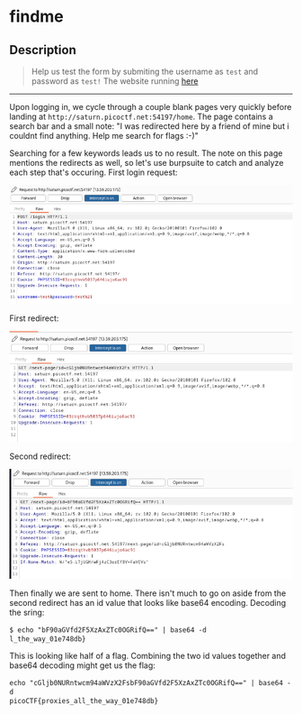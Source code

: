# findme
## Description
>Help us test the form by submiting the username as `test` and password as `test!` The website running [here](http://saturn.picoctf.net:54197/)

---
Upon logging in, we cycle through a couple blank pages very quickly before landing at `http://saturn.picoctf.net:54197/home`. The page contains a search bar and a small note:
"I was redirected here by a friend of mine but i couldnt find anything. Help me search for flags :-)"

Searching for a few keywords leads us to no result. The note on this page mentions the redirects as well, so let's use burpsuite to catch and analyze each step that's occuring.
First login request:

![image](https://github.com/spencerja/picoCTF_2023_Writeup/blob/main/Web_Exploitation/findme/screencaps/Pasted%20image%2020230327201435.png)

First redirect:

![image](https://github.com/spencerja/picoCTF_2023_Writeup/blob/main/Web_Exploitation/MatchTheRegex/screencaps/Pasted%20image%2020230327201546.png)

Second redirect:

![image](https://github.com/spencerja/picoCTF_2023_Writeup/blob/main/Web_Exploitation/MatchTheRegex/screencaps/Pasted%20image%2020230327201622.png)

Then finally we are sent to home. There isn't much to go on aside from the second redirect has an id value that looks like base64 encoding. Decoding the sring:
```
$ echo "bF90aGVfd2F5XzAxZTc0OGRifQ==" | base64 -d
l_the_way_01e748db}
```
This is looking like half of a flag. Combining the two id values together and base64 decoding might get us the flag:

```
echo "cGljb0NURntwcm94aWVzX2FsbF90aGVfd2F5XzAxZTc0OGRifQ==" | base64 -d
picoCTF{proxies_all_the_way_01e748db}
```

